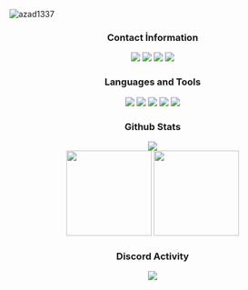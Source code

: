 <p align="left"> <img src="https://komarev.com/ghpvc/?username=azad1337&label=Profile%20views&color=0e75b6&style=flat" alt="azad1337" /> </p>


<div align="center">
<h3>Contact İnformation</h3>
<a href="https://discord.com/users/348214095050440706" target"blank_"><img src="https://img.shields.io/badge/Azad1337%20-111111.svg?&style=for-the-badge&logo=discord&logoColor=white"></a>
<a href="https://www.youtube.com/c/Azad1337" target"blank_"><img src="https://img.shields.io/badge/YouTube%20-111111.svg?&style=for-the-badge&logo=youtube&logoColor=white"></a>
<a href="https://discord.gg/winternovus-470616221876748311" target"blank_"><img src="https://img.shields.io/badge/WinterNovus%20-111111.svg?&style=for-the-badge&logo=lamborghini&logoColor=white"></a>
<a href="https://github.com/azad1337" target"blank_"><img src="https://img.shields.io/badge/GitHub%20-111111.svg?&style=for-the-badge&logo=github&logoColor=white"></a>
</div>


<div align="center">
<h3>Languages and Tools</h3>
<a <img src="https://img.shields.io/badge/JavaScript%20-111111.svg?&style=for-the-badge&logo=JavaScript&logoColor=white"> </a>
<a <img src="https://img.shields.io/badge/Java%20-111111.svg?&style=for-the-badge&logo=java&logoColor=white"> </a>
  <a <img src="https://img.shields.io/badge/PHP%20-111111.svg?&style=for-the-badge&logo=php&logoColor=white"> </a>
<img src="https://img.shields.io/badge/Node.js%20-111111.svg?&style=for-the-badge&logo=Node.js&logoColor=white">
<img src="https://img.shields.io/badge/Python%20-111111.svg?&style=for-the-badge&logo=Python&logoColor=white">
<img src="https://img.shields.io/badge/Discord.Js%20-111111.svg?&style=for-the-badge&logo=Discord.Js&logoColor=white">
<img src="https://img.shields.io/badge/HTML5%20-111111.svg?&style=for-the-badge&logo=HTML5&logoColor=white">
<img src="https://img.shields.io/badge/CSS%20-111111.svg?&style=for-the-badge&logo=CSS3&logoColor=white">
</div>


<div align="center">
<h3>Github Stats</h3>
  <div><img src="https://gpvc.arturio.dev/azad1337"/></div>
  <img src="https://github-readme-stats.vercel.app/api?username=azad1337&count_private=true&hide_border=true&show_icons=true&include_all_commits=true&bg_color=0d1117&title_color=FFFFFF&text_color=9f9f9f&icon_color=FFFFFF" width="%100" height="150px">
<img src="https://github-readme-stats.vercel.app/api/top-langs/?username=azad1337&layout=compact&theme=nord&hide_border=true&bg_color=0d1117&border_radius=6&title_color=FFFFFF" width="%100" height="150px">
</a>

<div align="center">
<h3>Discord Activity</h3>
   <a href="https://discord.com/users/348214095050440706" target="_blank">
      <img src="https://lanyard-profile-readme.vercel.app/api/348214095050440706?bg=0d1117&animated=true&hideDiscrim=false&borderRadius=31px">
   </a>
</div>
